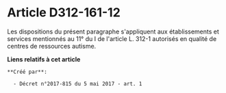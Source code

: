 # Article D312-161-12

Les dispositions du présent paragraphe s'appliquent aux établissements et services mentionnés au 11° du I de l'article L.
312-1 autorisés en qualité de centres de ressources autisme.

**Liens relatifs à cet article**

	**Créé par**:

	  - Décret n°2017-815 du 5 mai 2017 - art. 1
